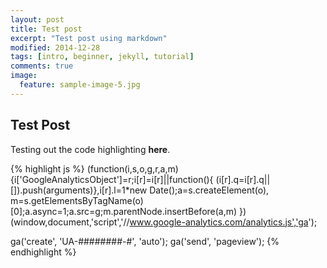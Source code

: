 ```yaml
---
layout: post
title: Test post
excerpt: "Test post using markdown"
modified: 2014-12-28
tags: [intro, beginner, jekyll, tutorial]
comments: true
image:
  feature: sample-image-5.jpg
---
```


## Test Post

Testing out the code highlighting **here**.

{% highlight js %}
  (function(i,s,o,g,r,a,m){i['GoogleAnalyticsObject']=r;i[r]=i[r]||function(){
  (i[r].q=i[r].q||[]).push(arguments)},i[r].l=1*new Date();a=s.createElement(o),
  m=s.getElementsByTagName(o)[0];a.async=1;a.src=g;m.parentNode.insertBefore(a,m)
  })(window,document,'script','//www.google-analytics.com/analytics.js','ga');

  ga('create', 'UA-########-#', 'auto');
  ga('send', 'pageview');
{% endhighlight %}